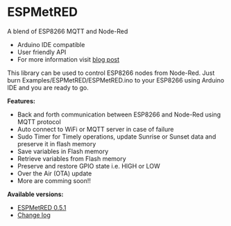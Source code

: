 # ESPMetRED
A blend of ESP8266 MQTT and Node-Red
- Arduino IDE compatible
- User friendly API
- For more information visit <a href="https://hobbytronics.com.pk/esp-met-red/">blog post</a>

This library can be used to control ESP8266 nodes from Node-Red. Just burn Examples/ESPMetRED/ESPMetRED.ino to your ESP8266 using Arduino IDE and you are ready to go.

<strong>Features:</strong>
- Back and forth communication between ESP8266 and Node-Red using MQTT protocol
- Auto connect to WiFi or MQTT server in case of failure
- Sudo Timer for Timely operations, update Sunrise or Sunset data and preserve it in flash memory
- Save variables in Flash memory
- Retrieve variables from Flash memory
- Preserve and restore GPIO state i.e. HIGH or LOW
- Over the Air (OTA) update
- More are comming soon!!

<strong>Available versions:</strong>

- <a href="https://github.com/hobbytronicspk/ESPMetRED.git">ESPMetRED 0.5.1</a>
- <a href="https://github.com/hobbytronicspk/ESPMetRED/blob/master/CHANGES.md">Change log</a>

